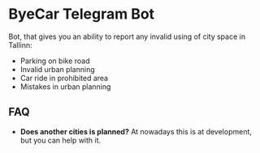 # ByeCar Telegram Bot

Bot, that gives you an ability to report any invalid using of city space in Tallinn:
* Parking on bike road
* Invalid urban planning
* Car ride in prohibited area
* Mistakes in urban planning

## FAQ
* **Does another cities is planned?**
At nowadays this is at development, but you can help with it.